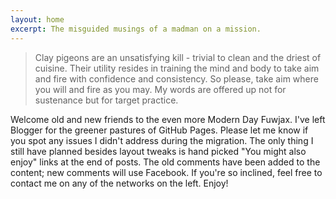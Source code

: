 ```yaml
---
layout: home
excerpt: The misguided musings of a madman on a mission.
---
```

> Clay pigeons are an unsatisfying kill - trivial to clean and the driest of cuisine. Their utility resides in training the mind and body to take aim and fire with confidence and consistency. So please, take aim where you will and fire as you may. My words are offered up not for sustenance but for target practice.

<div class="well">
Welcome old and new friends to the even more Modern Day Fuwjax. I've left Blogger for the greener pastures of GitHub Pages. Please let me know if you spot any issues I didn't address during the migration. The only thing I still have planned besides layout tweaks is hand picked "You might also enjoy" links at the end of posts. The old comments have been added to the content; new comments will use Facebook. If you're so inclined, feel free to contact me on any of the networks on the left. Enjoy!
</div>